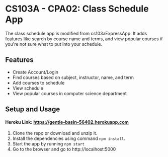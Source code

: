 CS103A - CPA02: Class Schedule App
==

The class schedule app is modified from cs103aExpressApp. It adds features like search by course name and terms, and
view popular courses if you're not sure what to put into your schedule.

## Features

- Create Account/Login
- Find courses based on subject, instructor, name, and term
- Add courses to schedule
- View schedule
- View popular courses in computer science department

## Setup and Usage

#### Heroku Link: https://gentle-basin-56402.herokuapp.com

1. Clone the repo or download and unzip it.
2. Install the dependencies using command `npm install`.
3. Start the app by running `npm start`
4. Go to the browser and go to http://localhost:5000



